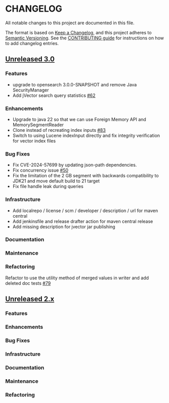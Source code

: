 
# CHANGELOG
All notable changes to this project are documented in this file.

The format is based on [Keep a Changelog](https://keepachangelog.com/en/1.0.0/), and this project adheres to [Semantic Versioning](https://semver.org/spec/v2.0.0.html). See the [CONTRIBUTING guide](./CONTRIBUTING.md#Changelog) for instructions on how to add changelog entries.

## [Unreleased 3.0](https://github.com/opensearch-project/k-NN/compare/2.x...HEAD)
### Features
* upgrade to opensearch 3.0.0-SNAPSHOT and remove Java SecurityManager
* Add jVector search query statistics [#62](https://github.com/opensearch-project/opensearch-jvector/issues/62)
### Enhancements
* Upgrade to java 22 so that we can use Foreign Memory API and MemorySegmentReader
* Clone instead of recreating index inputs [#83](https://github.com/opensearch-project/opensearch-jvector/issues/83)
* Switch to using Lucene indexInput directly and fix integrity verification for vector index files
### Bug Fixes
* Fix CVE-2024-57699 by updating json-path dependencies.
* Fix concurrency issue [#50](https://github.com/opensearch-project/opensearch-jvector/issues/50)
* Fix the limitation of the 2 GB segment with backwards compatibility to JDK21 and move default build to 21 target
* Fix file handle leak during queries
### Infrastructure
* Add localrepo / license / scm / developer / description / url for maven central
* Add jenkinsfile and release drafter action for maven central release
* Add missing description for jvector jar publishing
### Documentation
### Maintenance
### Refactoring
Refactor to use the utility method of merged values in writer and add deleted doc tests [#79](https://github.com/opensearch-project/opensearch-jvector/issues/79)

## [Unreleased 2.x](https://github.com/opensearch-project/k-NN/compare/2.18...2.x)
### Features
### Enhancements
### Bug Fixes
### Infrastructure
### Documentation
### Maintenance
### Refactoring
